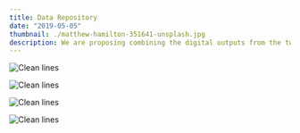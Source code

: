 ```yaml
---
title: Data Repository
date: "2019-05-05"
thumbnail: ./matthew-hamilton-351641-unsplash.jpg
description: We are proposing combining the digital outputs from the two EH-funded studies into a shared HIPPA-compliant comprehensive data repository to in the future for all pediatric cardiac transplant patients.
---
```


![Clean lines](./clem-onojeghuo-207792-unsplash.jpg)

![Clean lines](./mitch-lensink-588486-unsplash.jpg)

![Clean lines](./ricardo-gomez-angel-180819-unsplash.jpg)

![Clean lines](./joanna-kosinska-254406-unsplash.jpg)
